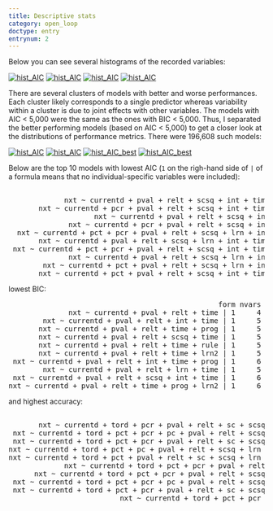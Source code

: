 ```yaml
---
title: Descriptive stats
category: open_loop
doctype: entry
entrynum: 2
---
```


Below you can see several histograms of the recorded variables:

<a href='{{site.baseurl}}/r/hist_loglikelihood.svg'><img src='{{site.baseurl}}/r/hist_loglikelihood.svg' alt='hist_AIC'></a>
<a href='{{site.baseurl}}/r/hist_accuracy.svg'><img src='{{site.baseurl}}/r/hist_accuracy.svg' alt='hist_AIC'></a>
<a href='{{site.baseurl}}/r/hist_AIC.svg'><img src='{{site.baseurl}}/r/hist_AIC.svg' alt='hist_AIC'></a>
<a href='{{site.baseurl}}/r/hist_BIC.svg'><img src='{{site.baseurl}}/r/hist_BIC.svg' alt='hist_AIC'></a>

There are several clusters of models with better and worse performances. Each cluster likely corresponds to a single predictor whereas variability within a cluster is due to joint effects with other variables. The models with AIC < 5,000 were the same as the ones with BIC < 5,000. Thus, I separated the better performing models (based on AIC < 5,000) to get a closer look at the distributions of performance metrics. There were 196,608 such models:

<a href='{{site.baseurl}}/r/hist_loglikelihood_best.svg'><img src='{{site.baseurl}}/r/hist_loglikelihood_best.svg' alt='hist_AIC'></a>
<a href='{{site.baseurl}}/r/hist_accuracy_best.svg'><img src='{{site.baseurl}}/r/hist_accuracy_best.svg' alt='hist_AIC'></a>
<a href='{{site.baseurl}}/r/hist_AIC_best.svg'><img src='{{site.baseurl}}/r/hist_AIC_best.svg' alt='hist_AIC_best'></a>
<a href='{{site.baseurl}}/r/hist_BIC_best.svg'><img src='{{site.baseurl}}/r/hist_BIC_best.svg' alt='hist_AIC_best'></a>

Below are the top 10 models with lowest AIC (`1` on the righ-hand side of `|` of a formula means that no individual-specific variables were included):

<pre class='codeblock'>
                                                                           form nvars    loglik  accuracy      AIC      BIC
             nxt ~ currentd + pval + relt + scsq + int + time + prog + lrn2 | 1     8 -2163.376 0.4686764 4348.752 4411.019
       nxt ~ currentd + pcr + pval + relt + scsq + int + time + prog + lrn2 | 1     9 -2162.549 0.4677343 4349.099 4417.026
                    nxt ~ currentd + pval + relt + scsq + int + time + prog | 1     7 -2164.603 0.4658502 4349.206 4405.812
              nxt ~ currentd + pcr + pval + relt + scsq + int + time + prog | 1     8 -2163.655 0.4691474 4349.311 4411.577
  nxt ~ currentd + pct + pcr + pval + relt + scsq + lrn + int + time + prog | 1    10 -2161.773 0.4705605 4349.545 4423.133
       nxt ~ currentd + pval + relt + scsq + lrn + int + time + prog + lrn2 | 1     9 -2162.895 0.4724447 4349.790 4417.717
 nxt ~ currentd + pct + pcr + pval + relt + scsq + int + time + prog + lrn2 | 1    10 -2161.906 0.4710316 4349.811 4423.399
              nxt ~ currentd + pval + relt + scsq + lrn + int + time + prog | 1     8 -2163.921 0.4715026 4349.841 4412.108
        nxt ~ currentd + pct + pval + relt + scsq + lrn + int + time + prog | 1     9 -2162.949 0.4691474 4349.898 4417.825
       nxt ~ currentd + pct + pval + relt + scsq + int + time + prog + lrn2 | 1     9 -2162.955 0.4715026 4349.910 4417.837
</pre>

lowest BIC:

<pre class='codeblock'>
                                                 form nvars    loglik  accuracy      AIC      BIC
              nxt ~ currentd + pval + relt + time | 1     4 -2171.261 0.4682054 4356.522 4396.146
        nxt ~ currentd + pval + relt + int + time | 1     5 -2168.375 0.4667923 4352.750 4398.034
       nxt ~ currentd + pval + relt + time + prog | 1     5 -2168.839 0.4663212 4353.678 4398.963
       nxt ~ currentd + pval + relt + scsq + time | 1     5 -2169.515 0.4625530 4355.031 4400.316
       nxt ~ currentd + pval + relt + time + rule | 1     5 -2170.002 0.4620820 4356.005 4401.289
       nxt ~ currentd + pval + relt + time + lrn2 | 1     5 -2170.048 0.4705605 4356.096 4401.380
 nxt ~ currentd + pval + relt + int + time + prog | 1     6 -2166.327 0.4616109 4350.654 4401.599
        nxt ~ currentd + pval + relt + lrn + time | 1     5 -2170.541 0.4696185 4357.081 4402.366
 nxt ~ currentd + pval + relt + scsq + int + time | 1     6 -2166.782 0.4719736 4351.565 4402.510
nxt ~ currentd + pval + relt + time + prog + lrn2 | 1     6 -2166.920 0.4658502 4351.840 4402.785
</pre>

and highest accuracy:

<pre class='codeblock'>
                                                                                                               form nvars    loglik  accuracy      AIC      BIC
       nxt ~ currentd + tord + pcr + pval + relt + sc + scsq + lrn + comp + time + rule + lrn2 | grp + trial + blkt    15 -2161.542 0.4851625 4371.085 4506.939
 nxt ~ currentd + tord + pct + pcr + pc + pval + relt + scsq + lrn + time + prog + rule + lrn2 | grp + trial + blkt    16 -2159.711 0.4851625 4369.422 4510.937
 nxt ~ currentd + tord + pct + pcr + pval + relt + sc + scsq + lrn + time + prog + rule + lrn2 | grp + trial + blkt    16 -2159.711 0.4851625 4369.422 4510.937
nxt ~ currentd + tord + pct + pc + pval + relt + scsq + lrn + comp + time + prog + rule + lrn2 | grp + trial + blkt    16 -2160.194 0.4851625 4370.388 4511.903
nxt ~ currentd + tord + pct + pval + relt + sc + scsq + lrn + comp + time + prog + rule + lrn2 | grp + trial + blkt    16 -2160.194 0.4851625 4370.388 4511.903
             nxt ~ currentd + tord + pct + pcr + pval + relt + scsq + lrn + time + rule + lrn2 | grp + trial + blkt    14 -2160.922 0.4861046 4367.844 4498.038
      nxt ~ currentd + tord + pct + pcr + pval + relt + scsq + lrn + comp + time + rule + lrn2 | grp + trial + blkt    15 -2160.922 0.4861046 4369.844 4505.698
 nxt ~ currentd + tord + pct + pcr + pc + pval + relt + scsq + lrn + comp + time + rule + lrn2 | grp + trial + blkt    16 -2160.869 0.4861046 4371.737 4513.252
 nxt ~ currentd + tord + pct + pcr + pval + relt + sc + scsq + lrn + comp + time + rule + lrn2 | grp + trial + blkt    16 -2160.869 0.4861046 4371.737 4513.252
                          nxt ~ currentd + tord + pct + pcr + pval + relt + scsq + time + lrn2 | grp + trial + blkt    12 -2164.549 0.4865756 4371.097 4489.969
</pre>